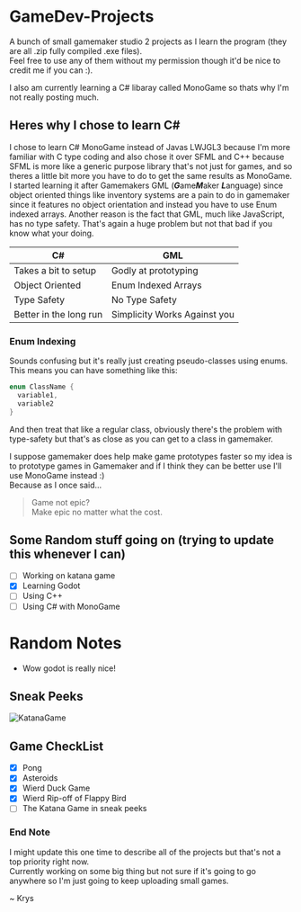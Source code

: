 # GameDev-Projects
A bunch of small gamemaker studio 2 projects as I learn the program (they are all .zip fully compiled .exe files).  
Feel free to use any of them without my permission though it'd be nice to credit me if you can :).

I also am currently learning a C# libaray called MonoGame so thats why I'm not really posting much.

## Heres why I chose to learn C#
I chose to learn C# MonoGame instead of Javas LWJGL3 because I'm more familiar with C type coding and also chose it over SFML and C++ because SFML is more like a generic purpose library that's not just for games, and so theres a little bit more you have to do to get the same results as MonoGame. I started learning it after Gamemakers GML (***G***ame***M***aker ***L***anguage) since object oriented things like inventory systems are a pain to do in gamemaker since it features no object orientation and instead you have to use Enum indexed arrays. Another reason is the fact that GML, much like JavaScript, has no type safety. That's again a huge problem but not that bad if you know what your doing.

C# | GML
------------ | -------------
Takes a bit to setup | Godly at prototyping
Object Oriented | Enum Indexed Arrays
Type Safety | No Type Safety
Better in the long run | Simplicity Works Against you

### Enum Indexing  
Sounds confusing but it's really just creating pseudo-classes using enums. This means you can have something like this:  
```cpp
enum ClassName {
  variable1,
  variable2
}
```  
And then treat that like a regular class, obviously there's the problem with type-safety but that's as close as you can get to a class in gamemaker.  

I suppose gamemaker does help make game prototypes faster so my idea is to prototype games in Gamemaker and if I think they can be better use I'll use MonoGame instead :)  
Because as I once said...   
> Game not epic?  
> Make epic no matter what the cost.

## Some Random stuff going on (trying to update this whenever I can)  
- [ ] Working on katana game
- [x] Learning Godot
- [ ] Using C++
- [ ] Using C# with MonoGame

# Random Notes
 - Wow godot is really nice!  

## Sneak Peeks
![KatanaGame](https://github.com/KPrzeczek/Gamemaker-Projects/blob/master/KananaGameSneakPeek.png)

## Game CheckList
- [x] Pong
- [x] Asteroids
- [x] Wierd Duck Game
- [x] Wierd Rip-off of Flappy Bird
- [ ] The Katana Game in sneak peeks

### End Note
I might update this one time to describe all of the projects but that's not a top priority right now.  
Currently working on some big thing but not sure if it's going to go anywhere so I'm just going to keep uploading small games.  

~ Krys
